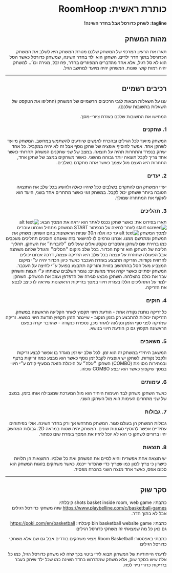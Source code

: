 <div dir='rtl' lang='he'>

# כותרת ראשית: RoomHoop

**tagline: לשחק כדורסל אבל בחדר השינה!**

## מהות המשחק

תארו את הרעיון המרכזי של המשחק שלכם
  מטרת המשחק היא לשלב את המשחק הכדורסל בתוך חדר ילדים. השחקן הוא ילד בחדר השינה, שמשחק כדורסל כאשר הסל הוא לא סל רגיל, אלא אחד מהדברים המפוזרים בחדר, פח זבל, מגירה וכו׳..
למשחק יהיה רמות קושי שונות.
המשחק יהיה מיועד למחשב רגיל.

---


## רכיבים רשמיים

ענו על השאלות הבאות לגבי הרכיבים הרשמיים של המשחק
(החליפו את הטקסט של השאלות בתשובות שלכם).

המחישו את התשובות שלכם בעזרת ציורי-מסך.

### 1. שחקנים
  המשחק מיועד לכל הגילים ובהכרח לאנשים שיודעים להשתמש במחשב.
המשחק מיועד לשחקן אחד. אפשר להוסיף אופציה של שחקן נוסף אבל זה לא יהיה במקביל. כל אחד ישחק בנפרד והתחרות תהיה על תוצאה.
במצב של שני שחקנים המשחק תחרותי כאשר אחד צריך לקבל תוצאה יותר גבוהה מהשני. כאשר משחקים במצב של שחקן אחד, התחרות היא העצם מול עצמך כאשר אתה מתקדם בשלבים.

### 2. יעדים
  יעדי המשחק הם להתקדם בשלבים ככל שיהיו כאלה ולהשיג בכל שלב את התוצאה הטובה ביותר ששחקן יכול לקבל.
במשחק זוגי כאשר מתחרים אחד בשני, היעד הוא לעקוף את המתחרה שמולך.

### 3. תהליכים

תארו בפירוט את:
כאשר שחקן נכנס לאתר הוא יראה את המסך הבא:
![alt text]([http://url/to/img.png](https://ibb.co/zPjKC2V))
  <img src="https://ibb.co/zPjKC2V" alt="start screen">
לאחר לחיצה על הכפתור START המשחק מתחיל ואנחנו עוברים למסך המשחק
![alt text]([http://url/to/img.png](https://ibb.co/KyDvqzg))
עד כה אלה ה30 שניות הראשונות בהם השחקן משחק את המשחק ומתרשם ממנו. אנחנו גורמים לו להישאר בזה שאנחנו חוסכים תהליכים מעכבים כמו בחירת שם לשחקן והסברים טקסטואלים שעלולים ״להבריח״ את השחקן.
תהליך הליבה של השחקן הוא זריקת הכדור. בכל שלב מיקום ״הסלים״ והגודל שלהם משתנה אבל הפעולה שחוזרת על עצמה בכל שלב היא הזריקה עצמה, דרכה אנחנו יכולים להרוויח נקודות. הזריקה תתבצע בעזרת העכבר כאשר כיוון הכדור יהיה ע״י מיקום המצביע מעל הסל בהתחשב בזווית והזריקה תתבצע בפועל ע״י לחיצה על העכבר.
המשחק יסתיים כאשר יקרה אחד מהשניים:
נגמר השלבים שפותחו ע״י הצוות והשחקן עבר את כולם בהצלחה.
השחקן מבצע סגירה של הדפדפן ועוזב את המשחק.
השחקן ילמד על התהליכים הללו בעזרת חיווי במסך בזריקות הראשונות שיראה לו כיצב לבצע את הזריקה.


### 4. חוקים
כל זריקה נותנת נקודה אחת - הודעת חיווי תקפוץ לאחר הקליעה הראשונה במשחק.
הזריקות יכולות להתבצע רק בזמן הנקוב - שייגמר הזמן תקפוץ הודעת חיווי בנושא.
זריקה שנזרקה לפני סוף הזמן ונקלעה לאחר מכן, נספרת כנקודה - שהדבר יקרה בפעם הראשונה תקפוץ גם כן הודעת חיווי בנושא.

### 5. משאבים
המשאב היחידי במשחק זה הוא זמן. לכל שלב יש זמן מוגדר בו אפשר לבצע זריקות ולקבל נקודות.
לשחקן יש אופציה לקבל זמן נוסף כאשר הוא מבצע כמה זריקות ברצף ובמהירות מסוימת (COMBO)
השחקן ״יגלה״ על היכולת הזאת מסעיף קודם ע״י חיווי במסך שיקפוץ כאשר הוא יבצע COMBO שכזה.

### 6. עימותים
כאשר השחקן משחק לבד העימות היחיד הוא מול המערכת שמגבילה אותו בזמן.
במצב של שני מתחרים העימות הוא מול השחקן השני.

### 7. גבולות
גבולות המשחק הן בעולם סגור. המשחק מתרחש אך ורק בחדר השינה. אולי בפיתוחים עתידיים אפשר להוסיף סגנונות שונים. המשחק יהיה שטוח במראה 2D.
גבולות המחשק יהיו ברורים לשחקן כי הוא לא יוכל להזיז את המסך בעזרת שום כפתור.

### 8. תוצאות
יש תוצאה אחת אפשרית והיא לסיים את המשחק ואת כל שלביו. 
התוצאות הן תלויות כישרון כי צריך לכוון כמו שצריך כדי שהכדור ייכנס.
כאשר משחקים בזוגות המשחק הוא סכום אפס, כאשר אחד מנצח השני בהכרח מפסיד.

---

## סקר שוק
כתבתי: shots basket inside room, web game
קיבלתי: https://www.playbelline.com/c/basketball-games
שזה משחקי כדורסל רגילים אבל לא בתוך חדר.

כתבתי: bin basketball website game
קיבלתי: https://poki.com/en/basketball
גם כאן כל מה שמצאתי זה משחקי כדורסל רגילים

כתבתי באפסטור: Room Basketballֿ
מצאי משחקים בודדים אבל גם שם אלא משחקי כדורסל רגילים

לדעתי הייחודיות של המשחק תבוא לידי ביטוי בכך שזה לא משחק כדורסל רגיל, כמו כל אלה שיש בסקר שוק, אלא משחק שמתרחש בחדר השינה כמו שכל ילד שיחק בעבר בזריקות כדורי נייר לפח.


</div>
